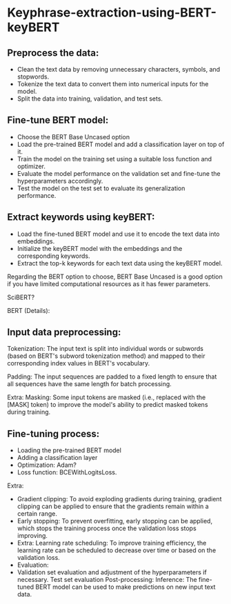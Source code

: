 # Keyphrase-extraction-using-BERT-keyBERT

## Preprocess the data:

- Clean the text data by removing unnecessary characters, symbols, and stopwords.
- Tokenize the text data to convert them into numerical inputs for the model.
- Split the data into training, validation, and test sets.

## Fine-tune BERT model:

- Choose the BERT Base Uncased option
- Load the pre-trained BERT model and add a classification layer on top of it.
- Train the model on the training set using a suitable loss function and optimizer.
- Evaluate the model performance on the validation set and fine-tune the hyperparameters accordingly.
- Test the model on the test set to evaluate its generalization performance.

## Extract keywords using keyBERT:

- Load the fine-tuned BERT model and use it to encode the text data into embeddings.
- Initialize the keyBERT model with the embeddings and the corresponding keywords.
- Extract the top-k keywords for each text data using the keyBERT model.

Regarding the BERT option to choose, BERT Base Uncased is a good option if you have limited computational resources as it has fewer parameters. 

SciBERT?

BERT (Details):

## Input data preprocessing:

Tokenization: The input text is split into individual words or subwords (based on BERT's subword tokenization method) and mapped to their corresponding index values in BERT's vocabulary.

Padding: The input sequences are padded to a fixed length to ensure that all sequences have the same length for batch processing.

Extra: Masking: Some input tokens are masked (i.e., replaced with the [MASK] token) to improve the model's ability to predict masked tokens during training. 

## Fine-tuning process:
- Loading the pre-trained BERT model
- Adding a classification layer
- Optimization: Adam?
- Loss function: BCEWithLogitsLoss.

Extra: 
- Gradient clipping: To avoid exploding gradients during training, gradient clipping can be applied to ensure that the gradients remain within a certain range.
- Early stopping: To prevent overfitting, early stopping can be applied, which stops the training process once the validation loss stops improving.
- Extra: Learning rate scheduling: To improve training efficiency, the learning rate can be scheduled to decrease over time or based on the validation loss.
- Evaluation:
- Validation set evaluation and adjustment of the hyperparameters if necessary.
Test set evaluation
Post-processing:
Inference: The fine-tuned BERT model can be used to make predictions on new input text data.

